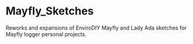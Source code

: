 # Mayfly_Sketches
Reworks and expansions of EnviroDIY Mayfly and Lady Ada sketches for Mayfly logger personal projects.
